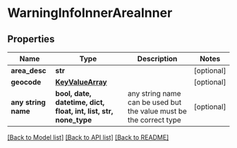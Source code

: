 # WarningInfoInnerAreaInner


## Properties
Name | Type | Description | Notes
------------ | ------------- | ------------- | -------------
**area_desc** | **str** |  | [optional] 
**geocode** | [**KeyValueArray**](KeyValueArray.md) |  | [optional] 
**any string name** | **bool, date, datetime, dict, float, int, list, str, none_type** | any string name can be used but the value must be the correct type | [optional]

[[Back to Model list]](../README.md#documentation-for-models) [[Back to API list]](../README.md#documentation-for-api-endpoints) [[Back to README]](../README.md)


